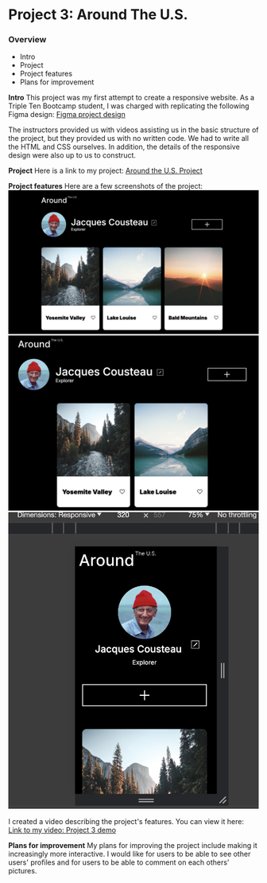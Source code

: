 # Project 3: Around The U.S.

### Overview

- Intro
- Project
- Project features
- Plans for improvement

**Intro**
This project was my first attempt to create a responsive website. As a Triple Ten Bootcamp student, I was charged with replicating the following Figma design: [Figma project design](https://www.figma.com/file/ii4xxsJ0ghevUOcssTlHZv/Sprint-3%3A-Around-the-US?node-id=0%3A1)

The instructors provided us with videos assisting us in the basic structure of the project, but they provided us with no written code. We had to write all the HTML and CSS ourselves. In addition, the details of the responsive design were also up to us to construct.

**Project**
Here is a link to my project: [Around the U.S. Project](https://lydiacodes04.github.io/se_project_aroundtheus/)

**Project features**
Here are a few screenshots of the project:
![desktop image](./images/demo/1280px%20desktop.png)
![tablet image](./images/demo/800px%20tablet.png)
![phone image](./images/demo/320px%20phone.png)

I created a video describing the project's features. You can view it here:
[Link to my video: Project 3 demo](https://drive.google.com/file/d/1IMFnQz4o8_h3-tnFMQuBl8rgOnsdqzyf/view?usp=drive_link/)

**Plans for improvement**
My plans for improving the project include making it increasingly more interactive. I would like for users to be able to see other users' profiles and for users to be able to comment on each others' pictures. 
